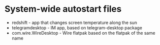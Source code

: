 System-wide autostart files
===========================

* redshift - app that changes screen temperature along the sun
* telegramdesktop - IM app, based on telegram-desktop package
* com.wire.WireDesktop - Wire flatpak based on the flatpak of the same name

